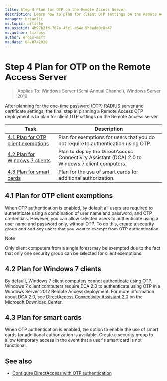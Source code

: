 ```yaml
---
title: Step 4 Plan for OTP on the Remote Access Server
description: Learn how to plan for client OTP settings on the Remote Access server.
manager: brianlic
ms.topic: article
ms.assetid: 4b97b2fd-767a-45c1-a64e-5b3edd0c8a47
ms.author: lizross
author: eross-msft
ms.date: 08/07/2020
---
```

# Step 4 Plan for OTP on the Remote Access Server

>Applies To: Windows Server (Semi-Annual Channel), Windows Server 2016

After planning for the one-time password (OTP) RADIUS server and certificate settings, the final step in planning a Remote Access OTP deployment is to plan for client OTP settings on the Remote Access server.

|Task|Description|
|----|--------|
|[4.1 Plan for OTP client exemptions](#bkmk_4_1_Exemptions)|Plan for exemptions for users that you do not require to authentication using OTP.|
|[4.2 Plan for Windows 7 clients](#bkmk_4_2_Win7)|Plan to deploy the DirectAccess Connectivity Assistant (DCA) 2.0 to  Windows 7  client computers.|
|[4.3 Plan for smart cards](#BKMK_smartcard)|Plan for the use of smart cards for additional authorization.|

## <a name="bkmk_4_1_Exemptions"></a>4.1 Plan for OTP client exemptions
When OTP authentication is enabled, by default all users are required to authenticate using a combination of user name and password, and OTP credentials. However, you can allow selected users to authenticate using a user name and password only, without OTP. To do this, create a security group and add any users that you want to exempt from OTP authentication.

> [!NOTE]
> Only client computers from a single forest may be exempted due to the fact that only one security group can be selected for client exemptions.

## <a name="bkmk_4_2_Win7"></a>4.2 Plan for Windows 7 clients
By default,  Windows 7  client computers cannot authenticate using OTP.  Windows 7  client computers require DCA 2.0 to authenticate using OTP in a  Windows Server 2012  Remote Access deployment. For more information about DCA 2.0, see [DirectAccess Connectivity Assistant 2.0](https://go.microsoft.com/fwlink/?LinkId=253699) on the Microsoft Download Center.

## <a name="BKMK_smartcard"></a>4.3 Plan for smart cards
When OTP authentication is enabled, the option to enable the use of smart cards for additional authorization is available. Create a security group to allow temporary access in the event that a user's smart card is not functional.

## <a name="BKMK_Links"></a>See also

-   [Configure DirectAccess with OTP authentication](../deploy-ra-otp.md)

